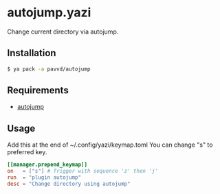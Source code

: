 # autojump.yazi
Change current directory via autojump.
## Installation

```bash
$ ya pack -a pavvd/autojump
```

## Requirements

- [autojump](https://github.com/wting/autojump)

## Usage

Add this at the end of ~/.config/yazi/keymap.toml
You can change "s" to preferred key.

```toml
[[manager.prepend_keymap]]
on   = ["s"] # Trigger with sequence 'z' then 'j'
run  = "plugin autojump"
desc = "Change directory using autojump"
```

